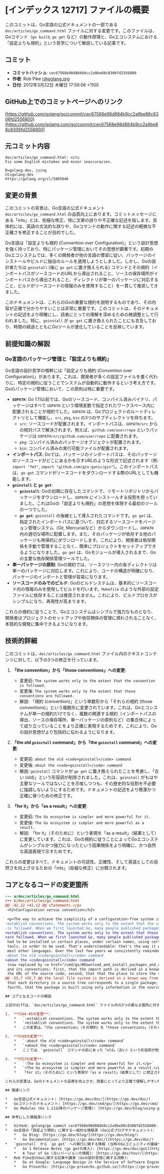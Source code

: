 # [インデックス 12717] ファイルの概要

このコミットは、Go言語の公式ドキュメントの一部である `doc/articles/go_command.html` ファイルに対する変更です。このファイルは、Goコマンド（`go build`, `go get` など）の動作原理と、Goエコシステムにおける「設定よりも規約」という哲学について解説している記事です。

## コミット

*   **コミットハッシュ**: `cec67568e98d884b9cc2a9be88c8306fd2556800`
*   **作者**: Rob Pike <r@golang.org>
*   **日付**: 2012年3月22日 木曜日 17:59:06 +1100

## GitHub上でのコミットページへのリンク

[https://github.com/golang/go/commit/cec67568e98d884b9cc2a9be88c8306fd2556800](https://github.com/golang.com/go/commit/cec67568e98d884b9cc2a9be88c8306fd2556800)

## 元コミット内容

```
doc/articles/go_command.html: nits
Fix some English mistakes and minor inaccuracies.

R=golang-dev, jsing
CC=golang-dev
https://golang.org/cl/5885046
```

## 変更の背景

このコミットの背景は、Go言語の公式ドキュメント `doc/articles/go_command.html` の品質向上にあります。コミットメッセージにある「nits」とは、些細な修正、特に文章の誤りや不正確な記述を指します。具体的には、英語の文法的な誤りや、Goコマンドの動作に関する記述の軽微な不正確さを修正することが目的でした。

Go言語は「設定よりも規約 (Convention over Configuration)」という設計思想を強く持っており、特にパッケージ管理においてその思想が顕著です。初期のGoエコシステムでは、多くの開発者が他の言語の慣習に従い、パッケージのインストールやビルドに独自のルールを適用しようとしました。しかし、Goの設計者たちは `goinstall` (後に `go get` に置き換えられる) コマンドとその規約（インポートパスがソースコードのURLから導出されること、ソースの保存場所がインポートパスから導出されること、ディレクトリが単一のパッケージに対応すること、ビルドがソースコードの情報のみを使用すること）を一貫して推奨してきました。

このドキュメントは、これらのGoの重要な規約を説明するものであり、その内容が正確で分かりやすいことは非常に重要です。このコミットは、そのドキュメントの記述をより明確にし、読者にとっての理解を深めるための微調整として行われました。特に、`goinstall` が `go get` に置き換えられたことにも言及しており、時間の経過とともにGoツールが進化していることを反映しています。

## 前提知識の解説

### Go言語のパッケージ管理と「設定よりも規約」

Go言語の設計哲学の根幹には「設定よりも規約 (Convention over Configuration)」があります。これは、開発者が多くの設定ファイルを書く代わりに、特定の規約に従うことでシステムが自動的に動作するという考え方です。Goのパッケージ管理において、この原則は特に重要です。

*   **`GOPATH`**: Go 1.11以前では、Goのソースコード、コンパイル済みバイナリ、パッケージはすべて `GOPATH` という環境変数で指定されたワークスペース内に配置されることが規約でした。`GOPATH` は、Goプロジェクトのルートディレクトリとして機能し、`src`, `pkg`, `bin` の3つのサブディレクトリを持ちます。
    *   `src`: ソースコードが配置されます。インポートパスは、`GOPATH/src` からの相対パスで解決されます。例えば、`github.com/user/repo` というパッケージは `GOPATH/src/github.com/user/repo` に配置されます。
    *   `pkg`: コンパイル済みのパッケージオブジェクトが配置されます。
    *   `bin`: コンパイル済みの実行可能ファイルが配置されます。
*   **インポートパス**: Goでは、パッケージのインポートパスは、そのパッケージのソースコードがどこにあるかを示すURLのような形式で記述されます（例: `import "fmt"`, `import "github.com/gin-gonic/gin"`）。このインポートパスは、`go get` コマンドがソースコードをダウンロードする際のURLとしても機能します。
*   **`goinstall` と `go get`**:
    *   **`goinstall`**: Goの初期に存在したコマンドで、リモートリポジトリからパッケージをダウンロードし、`GOPATH` にインストールする役割を担っていました。これはGoの「設定よりも規約」の思想を体現する最初のツールの一つでした。
    *   **`go get`**: `goinstall` の後継として導入されたコマンドです。`go get` は、指定されたインポートパスに基づいて、対応するソースコードをバージョン管理システム（Git, Mercurialなど）からダウンロードし、`GOPATH` 内の適切な場所に配置します。また、そのパッケージが依存する他のパッケージも再帰的にダウンロードします。これにより、開発者は依存関係を手動で管理することなく、簡単にプロジェクトをセットアップできるようになりました。`go get` は、Goモジュールが導入されるまで、Goの主要な依存関係管理ツールでした。
*   **単一パッケージの原則**: Goの規約では、ソースツリー内の各ディレクトリは単一のパッケージに対応します。これにより、コードの構造が明確になり、パッケージのインポートと管理が容易になります。
*   **ソースコードのみでのビルド**: Goのビルドシステムは、基本的にソースコード内の情報のみを使用してビルドを行います。`Makefile` のような外部の設定ファイルに依存することは推奨されません。これにより、ビルドプロセスがシンプルになり、再現性が高まります。

これらの規約に従うことで、Goエコシステムはシンプルで強力なものとなり、開発者はプロジェクトのセットアップや依存関係の管理に煩わされることなく、本質的な開発に集中できるようになります。

## 技術的詳細

このコミットは、`doc/articles/go_command.html` ファイル内のテキストコンテンツに対して、以下の3つの修正を行っています。

1.  **「the convention」から「those conventions」への変更**:
    *   変更前: `The system works only to the extent that the convention is followed.`
    *   変更後: `The system works only to the extent that those conventions are followed.`
    *   解説: 「規約 (convention)」という単数形から「それらの規約 (those conventions)」という複数形に変更されています。これは、Goエコシステムが単一の規約だけでなく、複数の関連する規約（インポートパスの導出、ソースの保存場所、単一パッケージの原則など）の集合体によって成り立っていることをより正確に表現するためです。これにより、Goの設計思想がより包括的に伝わるようになります。

2.  **「the old `goinstall` command」から「the `goinstall` command」への変更**:
    *   変更前: `about the old <code>goinstall</code> command`
    *   変更後: `about the <code>goinstall</code> command`
    *   解説: `goinstall` コマンドが `go get` に置き換えられたことを考慮し、「古い (old)」という形容詞が削除されました。これは、`goinstall` がもはや主要なツールではないことを示唆しつつも、その歴史的な役割を不必要に強調しないようにするためです。ドキュメントの記述をより簡潔かつ正確に保つための修正です。

3.  **「for it」から「as a result」への変更**:
    *   変更前: `The Go ecosystem is simpler and more powerful for it.`
    *   変更後: `The Go ecosystem is simpler and more powerful as a result.`
    *   解説: 「for it」（そのために）という表現を「as a result」（結果として）に変更しています。これは、Goの規約に従うことによってGoエコシステムがシンプルかつ強力になったという因果関係をより明確に、かつ自然な英語表現で示すためです。

これらの変更はすべて、ドキュメントの可読性、正確性、そして英語としての自然さを向上させるための「nits」（些細な修正）に分類されます。

## コアとなるコードの変更箇所

```diff
--- a/doc/articles/go_command.html
+++ b/doc/articles/go_command.html
@@ -42,12 +42,12 @@ statements.</p>
 <h2>Configuration versus convention</h2>
 
 <p>The way to achieve the simplicity of a configuration-free system is to
-establish conventions. The system works only to the extent that the convention
-is followed. When we first launched Go, many people published packages that
+establish conventions. The system works only to the extent that those conventions
+are followed. When we first launched Go, many people published packages that
 had to be installed in certain places, under certain names, using certain build
 tools, in order to be used. That's understandable: that's the way it works in
 most other languages. Over the last few years we consistently reminded people
-about the old <code>goinstall</code> command
+about the <code>goinstall</code> command
 (now replaced by <a href="/cmd/go/#Download_and_install_packages_and_dependencies"><code>go get</code></a>)
 and its conventions: first, that the import path is derived in a known way from
 the URL of the source code; second, that that the place to store the sources in
@@ -55,7 +55,7 @@ the local file system is derived in a known way from the import path; third,
 that each directory in a source tree corresponds to a single package; and
 fourth, that the package is built using only information in the source code.\n Today, the vast majority of packages follow these conventions.\n-The Go ecosystem is simpler and more powerful for it.</p>\n+The Go ecosystem is simpler and more powerful as a result.</p>\n```

## コアとなるコードの解説

上記のdiffは、`doc/articles/go_command.html` ファイル内の3つの異なる箇所に対するテキストの修正を示しています。

1.  **行44-45の変更**:
    *   `-establish conventions. The system works only to the extent that the convention`
    *   `+establish conventions. The system works only to the extent that those conventions`
    *   この変更は、「the convention」（その規約）を「those conventions」（それらの規約）に修正しています。Goのパッケージ管理には複数の規約が存在するため、単数形から複数形にすることで、より正確な表現になっています。

2.  **行49の変更**:
    *   `-about the old <code>goinstall</code> command`
    *   `+about the <code>goinstall</code> command`
    *   ここでは、`goinstall` コマンドの前にあった「old」（古い）という形容詞が削除されています。`goinstall` は `go get` に置き換えられましたが、ドキュメント上ではその歴史的な役割を不必要に強調せず、単にコマンド名として言及する形に修正されています。

3.  **行57の変更**:
    *   `-The Go ecosystem is simpler and more powerful for it.</p>`
    *   `+The Go ecosystem is simpler and more powerful as a result.</p>`
    *   「for it」（そのために）という表現が「as a result」（結果として）に修正されています。これにより、Goの規約に従うことがエコシステムをシンプルかつ強力にする「結果」であるという因果関係がより明確に、かつ自然な英語で表現されています。

これらの変更は、Goのドキュメントの品質を向上させ、読者にとってより正確で理解しやすい情報を提供することを目的としています。

## 関連リンク

*   Go言語公式ドキュメント: [https://go.dev/doc/](https://go.dev/doc/)
*   Goコマンドのドキュメント: [https://go.dev/cmd/go/](https://go.dev/cmd/go/)
*   Go Modules (Go 1.11以降のパッケージ管理): [https://go.dev/blog/using-go-modules](https://go.dev/blog/using-go-modules)

## 参考にした情報源リンク

*   GitHub: golang/go commit cec67568e98d884b9cc2a9be88c8306fd2556800: [https://github.com/golang/go/commit/cec67568e98d884b9cc2a9be88c8306fd2556800](https://github.com/golang.com/go/commit/cec67568e98d884b9cc2a9be88c8306fd2556800)
*   Go言語の「設定より規約」に関する一般的な情報源 (Go公式ブログやドキュメント):
    *   Go Blog: [https://go.dev/blog/](https://go.dev/blog/)
    *   Go Documentation: [https://go.dev/doc/](https://go.dev/doc/)
*   `goinstall` から `go get` への移行に関する情報 (当時のGoコミュニティの議論やリリースノート):
    *   Go 1 Release Notes (go getの導入): [https://go.dev/doc/go1](https://go.dev/doc/go1)
    *   A Tour of Go (古いバージョンの情報): [https://go.dev/tour/](https://go.dev/tour/) (ただし、現在のバージョンでは情報が更新されている可能性あり)
*   Rob Pike氏のGoに関する記事や講演 (Goの設計思想に関する洞察):
    *   Go at Google: Language Design in the Service of Software Engineering: [https://talks.golang.org/2012/go-at-google.slide](https://talks.golang.org/2012/go-at-google.slide) (2012年のスライド)
    *   Go Proverbs: [https://go-proverbs.github.io/](https://go-proverbs.github.io/)
